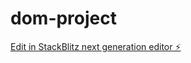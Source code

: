 # dom-project

[Edit in StackBlitz next generation editor ⚡️](https://stackblitz.com/~/github.com/JaiThakur10/dom-project)